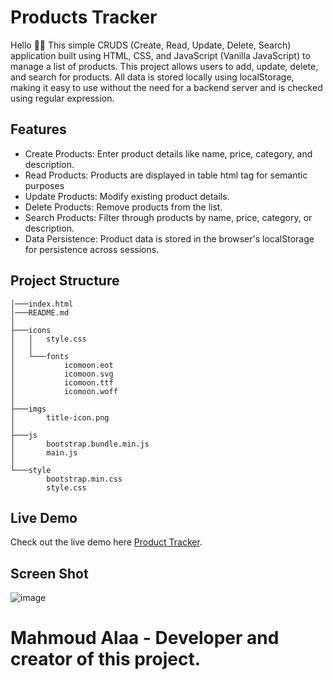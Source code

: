 # Products Tracker
Hello 🙋‍♂
This simple CRUDS (Create, Read, Update, Delete, Search) application built using HTML, CSS, and JavaScript (Vanilla JavaScript) to manage a list of products. This project allows users to add, update, delete, and search for products. All data is stored locally using localStorage, making it easy to use without the need for a backend server and is checked using regular expression.

## Features
- Create Products: Enter product details like name, price, category, and description.
- Read Products: Products are displayed in table html tag for semantic purposes
- Update Products: Modify existing product details.
- Delete Products: Remove products from the list.
- Search Products: Filter through products by name, price, category, or description.
- Data Persistence: Product data is stored in the browser's localStorage for persistence across sessions.

## Project Structure
```
│───index.html
│───README.md
│
├───icons
│   │   style.css
│   │
│   └───fonts
│           icomoon.eot
│           icomoon.svg
│           icomoon.ttf
│           icomoon.woff
│
├───imgs
│       title-icon.png
│
├───js
│       bootstrap.bundle.min.js
│       main.js
│
└───style
        bootstrap.min.css
        style.css
```

## Live Demo
   Check out the live demo here [Product Tracker](https://mahmoud-alaa1.github.io/CRUDS-JavaScript/).

## Screen Shot
![image](https://github.com/user-attachments/assets/e9b9ffdb-7ae4-424a-80b3-a8ab2ed89eba)


# Mahmoud Alaa - Developer and creator of this project.



